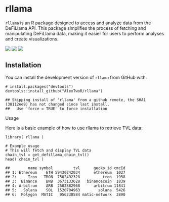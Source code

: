 # rllama

`rllama` is an R package designed to access and analyze data from the
DeFiLlama API. This package simplifies the process of fetching and
manipulating DeFiLlama data, making it easier for users to perform
analyses and create visualizations.

[![](https://www.r-pkg.org/badges/version/rllama)](https://cran.r-project.org/web/packages/rllama/index.html)
[![](https://cranlogs.r-pkg.org/badges/rllama)](https://cran.r-project.org/package=rllama)
[![](https://cranlogs.r-pkg.org/badges/grand-total/rllama)](https://cranlogs.r-pkg.org/badges/grand-total/rllama)

## Installation

You can install the development version of `rllama` from GitHub with:

    # install.packages("devtools")
    devtools::install_github("AlexTwoR/rllama")

    ## Skipping install of 'rllama' from a github remote, the SHA1 (38112ee9) has not changed since last install.
    ##   Use `force = TRUE` to force installation

Usage

Here is a basic example of how to use rllama to retrieve TVL data:

    library( rllama )

    # Example usage
    # This will fetch and display TVL data
    chain_tvl = get_defillama_chain_tvl()
    head( chain_tvl )

    ##        name symbol         tvl      gecko_id cmcId
    ## 1: Ethereum    ETH 59430242034      ethereum  1027
    ## 2:     Tron   TRON  7502492328          tron  1958
    ## 3:  Binance    BNB  3673133628   binancecoin  1839
    ## 4: Arbitrum    ARB  2502882968      arbitrum 11841
    ## 5:   Solana    SOL  1520704963        solana  5426
    ## 6:  Polygon  MATIC   956230584 matic-network  3890
